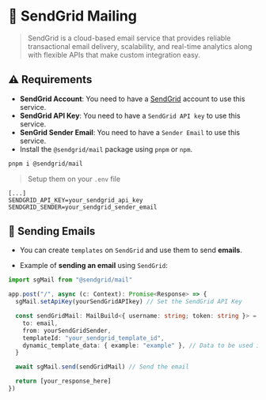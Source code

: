 # 🐥 SendGrid Mailing

> SendGrid is a cloud-based email service that provides reliable transactional email delivery, scalability, and
> real-time analytics along with flexible APIs that make custom integration easy.

## ⚠️ Requirements

- **SendGrid Account**: You need to have a [SendGrid](https://sendgrid.com/) account to use this service.
- **SendGrid API Key**: You need to have a `SendGrid API key` to use this service.
- **SenGrid Sender Email**: You need to have a `Sender Email` to use this service.
- Install the `@sendgrid/mail` package using `pnpm` or `npm`.

```bash
pnpm i @sendgrid/mail
```

> Setup them on your `.env` file

```env
[...]
SENDGRID_API_KEY=your_sendgrid_api_key
SENDGRID_SENDER=your_sendgrid_sender_email
```

## 📨 Sending Emails

- You can create `templates` on `SendGrid` and use them to send **emails**.

- Example of **sending an email** using `SendGrid`:

```ts
import sgMail from "@sendgrid/mail"

app.post("/", async (c: Context): Promise<Response> => {
  sgMail.setApiKey(yourSendGridAPIkey) // Set the SendGrid API Key

  const sendGridMail: MailBuild<{ username: string; token: string }> = {
    to: email,
    from: yourSendGridSender,
    templateId: "your_sendgrid_template_id",
    dynamic_template_data: { example: "example" }, // Data to be used in the template
  }

  await sgMail.send(sendGridMail) // Send the email

  return [your_response_here]
})
```